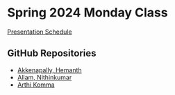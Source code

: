 # Spring 2024 Monday Class

[Presentation Schedule](https://docs.google.com/spreadsheets/d/1l93PcnjAvqIapw6Hy5gsUPWsACCBVl--ydAGraWQEs4/edit?usp=sharing)

## GitHub Repositories 

- [Akkenapally, Hemanth](https://github.com/Hemanth-Akkenapally/UMBC-DATA606-Capstone)
- [Allam, Nithinkumar](https://github.com/Nithin3636/UMBC-DATA606-Capstone/tree/main)
- [Arthi Komma](https://github.com/arthik1699/UMBC-DATA606-CAPSTONE/tree/main)



